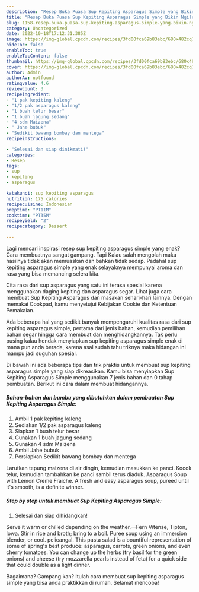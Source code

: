 ```yaml
---
description: "Resep Buka Puasa Sup Kepiting Asparagus Simple yang Bikin Ngiler"
title: "Resep Buka Puasa Sup Kepiting Asparagus Simple yang Bikin Ngiler"
slug: 1158-resep-buka-puasa-sup-kepiting-asparagus-simple-yang-bikin-ngiler
category: Uncategorized
date: 2022-10-18T17:12:31.385Z
image: https://img-global.cpcdn.com/recipes/3fd00fca69b83ebc/680x482cq70/sup-kepiting-asparagus-simple-foto-resep-utama.jpg
hideToc: false
enableToc: true
enableTocContent: false
thumbnail: https://img-global.cpcdn.com/recipes/3fd00fca69b83ebc/680x482cq70/sup-kepiting-asparagus-simple-foto-resep-utama.jpg
cover: https://img-global.cpcdn.com/recipes/3fd00fca69b83ebc/680x482cq70/sup-kepiting-asparagus-simple-foto-resep-utama.jpg
author: Admin
authorAv: notfound
ratingvalue: 4.6
reviewcount: 3
recipeingredient:
- "1 pak kepiting kaleng"
- "1/2 pak asparagus kaleng"
- "1 buah telur besar"
- "1 buah jagung sedang"
- "4 sdm Maizena"
- " Jahe bubuk"
- "Sedikit bawang bombay dan mentega"
recipeinstructions:

- "Selesai dan siap dinikmati!"
categories:
- Resep
tags:
- sup
- kepiting
- asparagus

katakunci: sup kepiting asparagus 
nutrition: 175 calories
recipecuisine: Indonesian
preptime: "PT11M"
cooktime: "PT35M"
recipeyield: "2"
recipecategory: Dessert

---
```



Lagi mencari inspirasi resep sup kepiting asparagus simple yang enak? Cara membuatnya sangat gampang. Tapi Kalau salah mengolah maka hasilnya tidak akan memuaskan dan bahkan tidak sedap. Padahal sup kepiting asparagus simple yang enak selayaknya mempunyai aroma dan rasa yang bisa memancing selera kita.


Cita rasa dari sup asparagus yang satu ini terasa spesial karena menggunakan daging kepiting dan asparagus segar. Lihat juga cara membuat Sup Kepiting Asparagus dan masakan sehari-hari lainnya. Dengan memakai Cookpad, kamu menyetujui Kebijakan Cookie dan Ketentuan Pemakaian.

Ada beberapa hal yang sedikit banyak mempengaruhi kualitas rasa dari sup kepiting asparagus simple, pertama dari jenis bahan, kemudian pemilihan bahan segar hingga cara membuat dan menghidangkannya. Tak perlu pusing kalau hendak menyiapkan sup kepiting asparagus simple enak di mana pun anda berada, karena asal sudah tahu triknya maka hidangan ini mampu jadi suguhan spesial.


Di bawah ini ada beberapa tips dan trik praktis untuk membuat sup kepiting asparagus simple yang siap dikreasikan. Kamu bisa menyiapkan Sup Kepiting Asparagus Simple menggunakan 7 jenis bahan dan 0 tahap pembuatan. Berikut ini cara dalam membuat hidangannya.

<!--inarticleads1-->

##### Bahan-bahan dan bumbu yang dibutuhkan dalam pembuatan Sup Kepiting Asparagus Simple:

1. Ambil 1 pak kepiting kaleng
1. Sediakan 1/2 pak asparagus kaleng
1. Siapkan 1 buah telur besar
1. Gunakan 1 buah jagung sedang
1. Gunakan 4 sdm Maizena
1. Ambil  Jahe bubuk
1. Persiapkan Sedikit bawang bombay dan mentega


Larutkan tepung maizena di air dingin, kemudian masukkan ke panci. Kocok telur, kemudian tambahkan ke panci sambil terus diaduk. Asparagus Soup with Lemon Creme Fraiche. A fresh and easy asparagus soup, pureed until it&#39;s smooth, is a definite winner. 

<!--inarticleads2-->

##### Step by step untuk membuat Sup Kepiting Asparagus Simple:


1. Selesai dan siap dihidangkan!

Serve it warm or chilled depending on the weather.—Fern Vitense, Tipton, Iowa. Stir in rice and broth; bring to a boil. Puree soup using an immersion blender, or cool. pelicangal. This pasta salad is a bountiful representation of some of spring&#39;s best produce: asparagus, carrots, green onions, and even cherry tomatoes. You can change up the herbs (try basil for the green onions) and cheese (try mozzarella pearls instead of feta) for a quick side that could double as a light dinner. 

Bagaimana? Gampang kan? Itulah cara membuat sup kepiting asparagus simple yang bisa anda praktikkan di rumah. Selamat mencoba!

